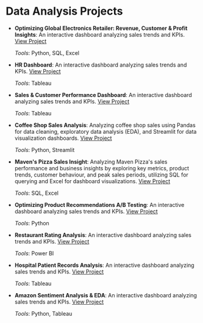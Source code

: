 # Data Analysis Projects

- **Optimizing Global Electronics Retailer: Revenue, Customer & Profit Insights**:  An interactive dashboard analyzing sales trends and KPIs. [View Project](https://github.com/karlyndiary/Optimizing-Global-Electronics-Retailer-Sales-Insights)

  _Tools_: Python, SQL, Excel

- **HR Dashboard**: An interactive dashboard analyzing sales trends and KPIs. [View Project](https://github.com/karlyndiary/HR-Dashboard)

  _Tools_: Tableau
  
- **Sales & Customer Performance Dashboard**: An interactive dashboard analyzing sales trends and KPIs. [View Project](https://github.com/karlyndiary/Sales-and-Customer-Performance-Dashboard)

  _Tools_: Tableau

- **Coffee Shop Sales Analysis**: Analyzing coffee shop sales using Pandas for data cleaning, exploratory data analysis (EDA), and Streamlit for data visualization dashboards. [View Project](https://github.com/karlyndiary/Coffee-Shop-Sales-Analysis)

  _Tools_: Python, Streamlit

- **Maven's Pizza Sales Insight**: Analyzing Maven Pizza's sales performance and business insights by exploring key metrics, product trends, customer behaviour, and peak sales periods, utilizing SQL for querying and Excel for dashboard visualizations. [View Project](https://github.com/karlyndiary/Mavens-Pizza-Sales-Insight)

  _Tools_: SQL, Excel

- **Optimizing Product Recommendations A/B Testing**: An interactive dashboard analyzing sales trends and KPIs. [View Project](https://github.com/karlyndiary/Optimizing-Product-Recommendations-AB-Testing)

  _Tools_: Python

- **Restaurant Rating Analysis**: An interactive dashboard analyzing sales trends and KPIs. [View Project](https://github.com/karlyndiary/Restaurant-Ratings-Analysis)

  _Tools_: Power BI

- **Hospital Patient Records Analysis**: An interactive dashboard analyzing sales trends and KPIs. [View Project](https://github.com/karlyndiary/Hospital-Patient-Records-Analysis)

  _Tools_: Tableau

- **Amazon Sentiment Analysis & EDA**: An interactive dashboard analyzing sales trends and KPIs. [View Project](https://github.com/karlyndiary/Amazon-Sentiment-Analysis-EDA)

  _Tools_: Python, Tableau
